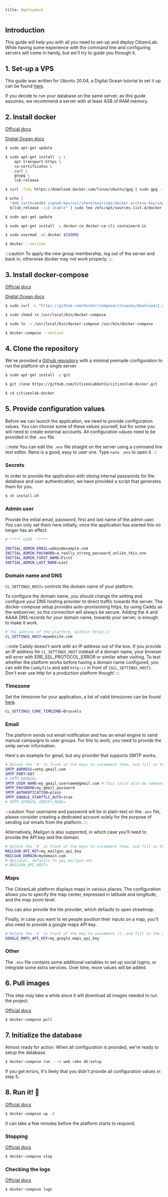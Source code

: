 ```yaml
---
title: Deployment
---
```


## Introduction

This guide will help you with all you need to set-up and deploy CitizenLab. While having some experience with the command line and configuring servers will come in handy, but we'll try to guide you through it.

## 1. Set-up a VPS

This guide was written for Ubuntu 20.04, a Digital Ocean tutorial to set it up can be found [here](https://www.digitalocean.com/community/tutorials/initial-server-setup-with-ubuntu-20-04).

If you decide to run your database on the same server, as this guide assumes, we recommend a server with at least 4GB of RAM memory.

## 2. Install docker

[Official docs](https://docs.docker.com/engine/install/ubuntu/)

[Digital Ocean docs](https://www.digitalocean.com/community/tutorials/how-to-install-and-use-docker-on-ubuntu-20-04)

```bash
$ sudo apt-get update

$ sudo apt-get install -y \
    apt-transport-https \
    ca-certificates \
    curl \
    gnupg \
    lsb-release

$ curl -fsSL https://download.docker.com/linux/ubuntu/gpg | sudo gpg --dearmor -o /usr/share/keyrings/docker-archive-keyring.gpg

$ echo \
  "deb [arch=amd64 signed-by=/usr/share/keyrings/docker-archive-keyring.gpg] https://download.docker.com/linux/ubuntu \
  $(lsb_release -cs) stable" | sudo tee /etc/apt/sources.list.d/docker.list > /dev/null

$ sudo apt-get update

$ sudo apt-get install -y docker-ce docker-ce-cli containerd.io

$ sudo usermod -aG docker ${USER}

$ docker --version
```

:::caution
To apply the new group membership, log out of the server and back in, otherwise docker may not work properly.
:::

## 3. Install docker-compose

[Official docs](https://docs.docker.com/compose/install/)

[Digital Ocean docs](https://www.digitalocean.com/community/tutorials/how-to-install-and-use-docker-compose-on-ubuntu-20-04)

```bash
$ sudo curl -L "https://github.com/docker/compose/releases/download/1.28.6/docker-compose-$(uname -s)-$(uname -m)" -o /usr/local/bin/docker-compose

$ sudo chmod +x /usr/local/bin/docker-compose

$ sudo ln -s /usr/local/bin/docker-compose /usr/bin/docker-compose

$ docker-compose --version
```

## 4. Clone the repository

We've provided a [Github repository](https://github.com/CitizenLabDotCo/citizenlab-docker) with a minimal premade configuration to run the platform on a single server.

```bash
$ sudo apt-get install -y git

$ git clone https://github.com/CitizenLabDotCo/citizenlab-docker.git

$ cd citizenlab-docker
```

## 5. Provide configuration values

Before we can launch the application, we need to provide configuration values. You can choose some of these values yourself, but for some you will need to create external accounts. All configuration values need to be provided in the `.env` file.

:::note
You can edit the `.env` file straight on the server using a command line text editor. Nano is a good, easy to user one. Type `nano .env` to open it.
:::

### Secrets

In order to provide the application with strong internal passwords for the database and user authentication, we have provided a script that generates them for you.

```bash
$ sh install.sh
```
### Admin user

Provide the initial email, password, first and last name of the admin user. You can only set them here initially, once the application has started this no longer has an effect.

```bash
# ***** USER  *****

INITIAL_ADMIN_EMAIL=admin@example.com
INITIAL_ADMIN_PASSWORD=a_really_strong_password_unlike_this_one
INITIAL_ADMIN_FIRST_NAME=First
INITIAL_ADMIN_LAST_NAME=Last
```

### Domain name and DNS

`CL_SETTINGS_HOST=` controls the domain name of your platform.

To configure the domain name, you should change the setting and configure your DNS hosting provider to direct traffic towards the server. The docker-compose setup provides auto-provisioning https, by using Caddy as the webserver, so the connection will always be secure. Adding the A and AAAA DNS records for your domain name, towards your server, is enough to make it work.

```bash
# The address of the platform, without https://
CL_SETTINGS_HOST=mywebsite.com
```

:::note
Caddy doesn't work with an IP address out of the box. If you provide an IP address for `CL_SETTINGS_HOST` instead of a domain name, your browser will error with ERR_SSL_PROTOCOL_ERROR or similar when visiting. To test whether the platform works before having a domain name configured, you can edit the `Caddyfile` and add `http://` in front of `{$CL_SETTINGS_HOST}`. Don't ever use http for a production platform though!
:::

### Timezone

Set the timezone for your application, a list of valid timezones can be found [here](/settings-timezones).

```bash
CL_SETTINGS_CORE_TIMEZONE=Brussels
```

### Email

The platform sends out email notification and has an email engine to send manual campaigns to user groups. For this to work, you need to provide the smtp server information.

Here's an example for gmail, but any provider that supports SMTP works.
```bash
# Delete the `#` in front of the keys to uncomment them, and fill in the appropriate values
SMTP_ADDRESS=smtp.gmail.com
SMTP_PORT=587
# SMTP_DOMAIN=
SMTP_USER_NAME=my_gmail_username@gmail.com # this could also be someone@my_gmail_hosted_email.com
SMTP_PASSWORD=my_gmail_password
SMTP_AUTHENTICATION=plain
SMTP_ENABLE_STARTTLS_AUTO=true
# SMTP_OPENSSL_VERIFY_MODE=
```

:::caution
Your username and password will be in plain-text on the `.env` file, please consider creating a dedicated account solely for the purpose of sending out emails from the platform.
:::

Alternatively, Mailgun is also supported, in which case you'll need to provide the API key and the domain.

```bash
# Delete the `#` in front of the keys to uncomment them, and fill in the appropriate values
MAILGUN_API_KEY=my_mailgun_api_key
MAILGUN_DOMAIN=mydomain.com
# Optional, defaults to api.mailgun.net
# MAILGUN_API_HOST=
```

### Maps

The CitizenLab platform displays maps in various places. The configuration allows you to specify the map center, expressed in latitude and longitude, and the map zoom level.

You can also provide the tile provider, which defaults to open streetmap.

Finally, in case you want to let people position their inputs on a map, you'll also need to provide a google maps API key.

```bash
# Delete the `#` in front of the key to uncomment it, and fill in the appropriate value
GOOGLE_MAPS_API_KEY=my_google_maps_api_key
```

### Other

The `.env` file contains some additional variables to set up social logins, or integrate some extra services. Over time, more values will be added.

## 6. Pull images

This step may take a while since it will download all images needed to run the project.

[Official docs](https://docs.docker.com/compose/reference/pull/)
```bash
$ docker-compose pull
```

## 7. Initialize the database

Almost ready for action. When all configuration is provided, we're ready to setup the database.

```bash
$ docker-compose run --rm web rake db:setup
```
If you get errors, it's likely that you didn't provide all configuration values in step 5.

## 8. Run it! :rocket:

[Official docs](https://docs.docker.com/compose/reference/up/)
```bash
$ docker-compose up -d
```
It can take a few minutes before the platform starts to respond.

### Stopping

[Official docs](https://docs.docker.com/compose/reference/stop/)
```bash
$ docker-compose stop
```

### Checking the logs

[Official docs](https://docs.docker.com/compose/reference/logs/)
```bash
$ docker-compose logs
```
